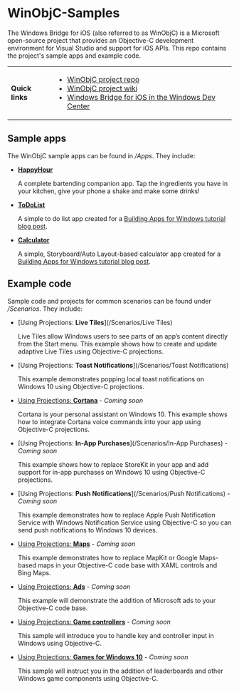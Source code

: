 # WinObjC-Samples
The Windows Bridge for iOS (also referred to as WinObjC) is a Microsoft open-source project that provides an Objective-C development environment for Visual Studio and support for iOS APIs. This repo contains the project's sample apps and example code.

<table><tr>
<td><strong>Quick links</strong></td>
<td><p><ul>
<li><a href="https://github.com/Microsoft/WinObjC">WinObjC project repo</a></li>
<li><a href="https://github.com/Microsoft/WinObjC/wiki">WinObjC project wiki</a></li>
<li><a href="https://developer.microsoft.com/en-us/windows/bridges/ios">Windows Bridge for iOS in the Windows Dev Center</a></li>
</ul></p></td>
</tr></table>

## Sample apps
The WinObjC sample apps can be found in */Apps*. They include:
- [**HappyHour**](/Apps/HappyHour)

  A complete bartending companion app. Tap the ingredients you have in your kitchen, give your phone a shake and make some drinks!

- [**ToDoList**](/Apps/ToDoList)

  A simple to do list app created for a [Building Apps for Windows tutorial blog post](https://blogs.windows.com/buildingapps/2016/01/20/building-a-simple-app-with-the-windows-bridge-for-ios/).

- [**Calculator**](/Apps/Calculator)

  A simple, Storyboard/Auto Layout-based calculator app created for a [Building Apps for Windows tutorial blog post](https://blogs.windows.com/buildingapps/2016/02/18/using-the-ios-bridge-to-bring-storyboards-and-auto-layout-to-windows-10/).

## Example code
Sample code and projects for common scenarios can be found under */Scenarios*. They include:
- [Using Projections: **Live Tiles**](/Scenarios/Live Tiles)

  Live Tiles allow Windows users to see parts of an app’s content directly from the Start menu. This example shows how to create and update adaptive Live Tiles using Objective-C projections.

- [Using Projections: **Toast Notifications**](/Scenarios/Toast Notifications)

  This example demonstrates popping local toast notifications on Windows 10 using Objective-C projections.

- [Using Projections: **Cortana**](/Scenarios/Cortana) - *Coming soon*

  Cortana is your personal assistant on Windows 10. This example shows how to integrate Cortana voice commands into your app using Objective-C projections.

- [Using Projections: **In-App Purchases**](/Scenarios/In-App Purchases) - *Coming soon*

  This example shows how to replace StoreKit in your app and add support for in-app purchases on Windows 10 using Objective-C projections.

- [Using Projections: **Push Notifications**](/Scenarios/Push Notifications) - *Coming soon*

  This example demonstrates how to replace Apple Push Notification Service with Windows Notification Service using Objective-C so you can send push notifications to Windows 10 devices.

- [Using Projections: **Maps**](/Scenarios/Maps) - *Coming soon*

  This example demonstrates how to replace MapKit or Google Maps-based maps in your Objective-C code base with XAML controls and Bing Maps.

- [Using Projections: **Ads**](/Scenarios/Ads) - *Coming soon*

  This example will demonstrate the addition of Microsoft ads to your Objective-C code base.

- [Using Projections: **Game controllers**](/Scenarios/GameControllers) - *Coming soon*

  This sample will introduce you to handle key and controller input in Windows using Objective-C.
  
- [Using Projections: **Games for Windows 10**](/Scenarios/GameKit) - *Coming soon*

  This sample will instruct you in the addition of leaderboards and other Windows game components using Objective-C.
